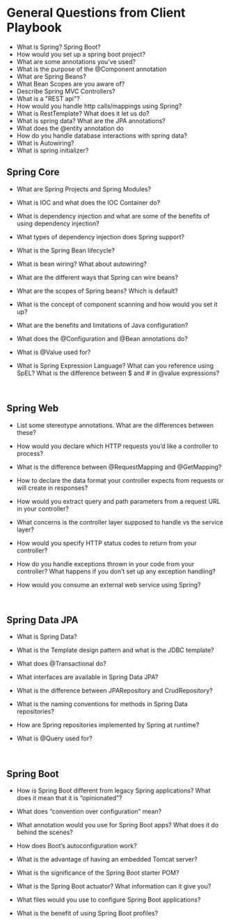 # General Questions from Client Playbook

- What is Spring? Spring Boot?
- How would you set up a spring boot project?
- What are some annotations you've used?
- What is the purpose of the @Component annotation
- What are Spring Beans?
- What Bean Scopes are you aware of?
- Describe Spring MVC Controllers?
- What is a "REST api"?
- How would you handle http calls/mappings using Spring?
- What is RestTemplate? What does it let us do?
- What is spring data? What are the JPA annotations?
- What does the @entity annotation do
- How do you handle database interactions with spring data?
- What is Autowiring?
- What is spring initializer?

## Spring Core

-  What are Spring Projects and Spring Modules?
    
-  What is IOC and what does the IOC Container do?
    
-  What is dependency injection and what are some of the benefits of using dependency injection?
    
-  What types of dependency injection does Spring support?
    
-  What is the Spring Bean lifecycle?
    
-  What is bean wiring? What about autowiring?
    
-  What are the different ways that Spring can wire beans?
    
-  What are the scopes of Spring beans? Which is default?
    
-  What is the concept of component scanning and how would you set it up?
    
-  What are the benefits and limitations of Java configuration?
    
-  What does the @Configuration and @Bean annotations do?
    
-  What is @Value used for?
    
-  What is Spring Expression Language? What can you reference using SpEL? What is the difference between $ and # in @value expressions?
    
<br>

## Spring Web
    
-  List some stereotype annotations. What are the differences between these?
    
-  How would you declare which HTTP requests you’d like a controller to process?
    
-  What is the difference between @RequestMapping and @GetMapping?
    
-  How to declare the data format your controller expects from requests or will create in responses?
    
-  How would you extract query and path parameters from a request URL in your controller?
    
-  What concerns is the controller layer supposed to handle vs the service layer?
    
-  How would you specify HTTP status codes to return from your controller?
    
-  How do you handle exceptions thrown in your code from your controller? What happens if you don’t set up any exception handling?
    
-  How would you consume an external web service using Spring?
    
<br>

## Spring Data JPA

-  What is Spring Data?
    
-  What is the Template design pattern and what is the JDBC template?
    
-  What does @Transactional do? 
        
-  What interfaces are available in Spring Data JPA?
    
-  What is the difference between JPARepository and CrudRepository?
    
-  What is the naming conventions for methods in Spring Data repositories?
    
-  How are Spring repositories implemented by Spring at runtime?
    
-  What is @Query used for?
    
<br>

## Spring Boot

-  How is Spring Boot different from legacy Spring applications? What does it mean that it is “opinionated”?
    
-  What does “convention over configuration” mean?
    
-  What annotation would you use for Spring Boot apps? What does it do behind the scenes?
    
-  How does Boot’s autoconfiguration work?
    
-  What is the advantage of having an embedded Tomcat server?
    
-  What is the significance of the Spring Boot starter POM?
    
-  What is the Spring Boot actuator? What information can it give you?
    
-  What files would you use to configure Spring Boot applications?
    
-  What is the benefit of using Spring Boot profiles?